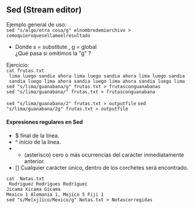 ## Sed (Stream editor)

Ejemplo general de uso:  
``` sed "s/algo/otra cosa/g" elnombredemiarchivo > comoquieroquesellameelresultado ```
* Donde s = substitute  , g = global   
¿Qué pasa si omitimos la "g" ?  

Ejercicio:  
``` cat frutas.txt ```  
``` lima luego sandia ahora lima luego sandia ahora lima luego sandia```  
``` sandia luego lima ahora sandia luego lima ahora sandia luego lima```  
``` sed "s/lima/guanabana/g" frutas.txt > frutasconguanabanas ```  
``` sed "s/lima/guanabana/" frutas.txt > frutasconguanabana ```  

``` sed "s/lima/guanabana/2" frutas.txt > outputfile ```
``` sed "s/lima/guanabana/2g" frutas.txt > outputfile ```


#### Expresiones regulares en Sed
*  $ final de la línea.
*  ^ inicio de la línea.
*  * (asterisco) cero o más ocurrencias del carácter inmediatamente anterior.
* [] Cualquier carácter único, dentro de los corchetes será encontrado.  
 
```cat  Notas.txt```  
``` Rodriguez Rodrigues Rodríguec```  
``` Jicama Xicama Gicama ```  
``` Mexico 1 Alemania 1, Mejico 5 Fiji 1 ```  
```sed "s/Me[xj]ico/Mexico/g" Notas.txt > Notascorregidas ```

